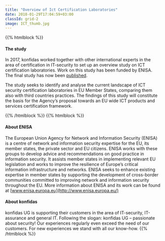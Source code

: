 ```yaml
---
title: "Overview of Ict Certification Laboratories"
date: 2018-01-29T17:04:59+03:00
classId: grid-2
image: ICT_thumb.jpg
---
```


{{% htmlblock %}}

#### The study

In 2017, konfidas worked together with other international experts in the area of certification in IT-security to set up an overview study on ICT certification laboratories. Work on this study has been funded by ENISA. The final study has now been [published](https://www.enisa.europa.eu/publications/overview-of-the-practices-of-ict-certification-laboratories-in-europe%20).

The study seeks to identify and analyse the current landscape of ICT security certification laboratories in
EU Member States, comparing them also with third countries practices. The findings of this study will
constitute the basis for the Agency’s proposal towards an EU wide ICT products and services certification
framework.

{{% /htmlblock %}}
{{% htmlblock %}}

#### About ENISA
The European Union Agency for Network and Information Security (ENISA) is a centre of network and information security expertise for the EU, its member states, the private sector and EU citizens. ENISA works with these groups to develop advice and recommendations on good practice in information security. It assists member states in implementing relevant EU legislation and works to improve the resilience of Europe’s critical information infrastructure and networks. ENISA seeks to enhance existing expertise in member states by supporting the development of cross-border communities committed to improving network and information security throughout the EU. More information about ENISA and its work can be found at [www.enisa.europa.eu](http://www.enisa.europa.eu/)

#### About konfidas
konfidas UG is supporting their customers in the area of IT-security, IT-assurance and general IT. Following the slogan: konfidas UG – passionate about security!
Our experiences regularly even exceed the need of our customers. For new experiences we stand with all our know-how.
{{% /htmlblock %}}
